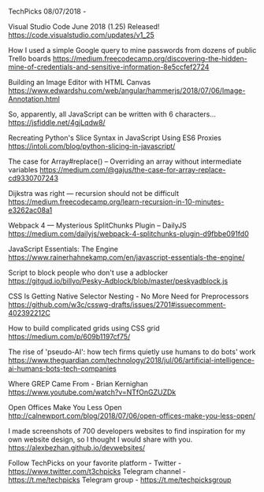 TechPicks 08/07/2018 -

Visual Studio Code June 2018 (1.25) Released!
https://code.visualstudio.com/updates/v1_25

How I used a simple Google query to mine passwords from dozens of public Trello boards
https://medium.freecodecamp.org/discovering-the-hidden-mine-of-credentials-and-sensitive-information-8e5ccfef2724

Building an Image Editor with HTML Canvas
https://www.edwardshu.com/web/angular/hammerjs/2018/07/06/Image-Annotation.html

So, apparently, all JavaScript can be written with 6 characters...
https://jsfiddle.net/4gjLqdw8/

Recreating Python's Slice Syntax in JavaScript Using ES6 Proxies
https://intoli.com/blog/python-slicing-in-javascript/

The case for Array#replace() – Overriding an array without intermediate variables
https://medium.com/@gajus/the-case-for-array-replace-cd9330707243

Dijkstra was right — recursion should not be difficult
https://medium.freecodecamp.org/learn-recursion-in-10-minutes-e3262ac08a1

Webpack 4 — Mysterious SplitChunks Plugin – DailyJS
https://medium.com/dailyjs/webpack-4-splitchunks-plugin-d9fbbe091fd0

JavaScript Essentials: The Engine
https://www.rainerhahnekamp.com/en/javascript-essentials-the-engine/

Script to block people who don't use a adblocker
https://gitgud.io/billyo/Pesky-Adblock/blob/master/peskyadblock.js

CSS Is Getting Native Selector Nesting - No More Need for Preprocessors
https://github.com/w3c/csswg-drafts/issues/2701#issuecomment-402392212C

How to build complicated grids using CSS grid
https://medium.com/p/609b1197cf75/

The rise of 'pseudo-AI': how tech firms quietly use humans to do bots' work
https://www.theguardian.com/technology/2018/jul/06/artificial-intelligence-ai-humans-bots-tech-companies

Where GREP Came From - Brian Kernighan
https://www.youtube.com/watch?v=NTfOnGZUZDk

Open Offices Make You Less Open
http://calnewport.com/blog/2018/07/06/open-offices-make-you-less-open/

I made screenshots of 700 developers websites to find inspiration for my own website design, so I thought I would share with you.
https://alexbezhan.github.io/devwebsites/

Follow TechPicks on your favorite platform -
Twitter - https://www.twitter.com/t3chpicks
Telegram channel - https://t.me/techpicks
Telegram group - https://t.me/techpicksgroup